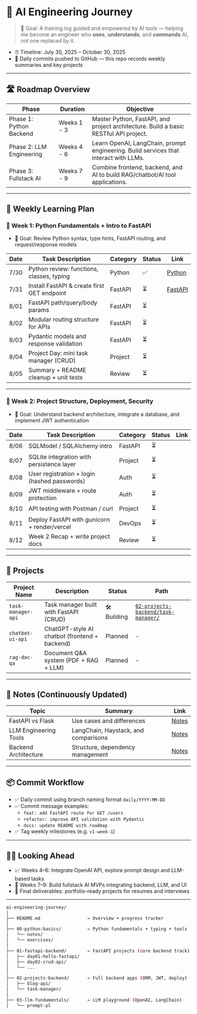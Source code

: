 # 🧠 AI Engineering Journey

> 🎯 Goal: A training log guided and empowered by AI tools — helping me become an engineer who **uses**, **understands**, and **commands** AI, not one replaced by it.

- ⏰ Timeline: July 30, 2025 – October 30, 2025  
- 📌 Daily commits pushed to GitHub — this repo records weekly summaries and key projects

---

## 🛣️ Roadmap Overview

| Phase                      | Duration         | Objective |
|---------------------------|------------------|-----------|
| Phase 1: Python Backend   | Weeks 1 - 3      | Master Python, FastAPI, and project architecture. Build a basic RESTful API project. |
| Phase 2: LLM Engineering  | Weeks 4 - 6      | Learn OpenAI, LangChain, prompt engineering. Build services that interact with LLMs. |
| Phase 3: Fullstack AI     | Weeks 7 - 9      | Combine frontend, backend, and AI to build RAG/chatbot/AI tool applications. |

---

## 📅 Weekly Learning Plan

### 📖 Week 1: Python Fundamentals + Intro to FastAPI
- 🎯 Goal: Review Python syntax, type hints, FastAPI routing, and request/response models

| Date  | Task Description                            | Category  | Status | Link |
|-------|---------------------------------------------|-----------|--------|------|
| 7/30  | Python review: functions, classes, typing   | Python    | ✅      | [Python](./PythonBasic/README.md) |
| 7/31  | Install FastAPI & create first GET endpoint | FastAPI   | ⏳      | [FastAPI](./FastAPI/README.md) |
| 8/01  | FastAPI path/query/body params              | FastAPI   | ⏳      |       |
| 8/02  | Modular routing structure for APIs          | FastAPI   | ⏳      |       |
| 8/03  | Pydantic models and response validation     | FastAPI   | ⏳      |       |
| 8/04  | Project Day: mini task manager (CRUD)       | Project   | ⏳      |       |
| 8/05  | Summary + README cleanup + unit tests       | Review    | ⏳      |       |

---

### 🧱 Week 2: Project Structure, Deployment, Security

- 🎯 Goal: Understand backend architecture, integrate a database, and implement JWT authentication

| Date  | Task Description                                 | Category | Status | Link |
|-------|--------------------------------------------------|----------|--------|------|
| 8/06  | SQLModel / SQLAlchemy intro                      | FastAPI  | ⏳      |      |
| 8/07  | SQLite integration with persistence layer        | Project  | ⏳      |      |
| 8/08  | User registration + login (hashed passwords)     | Auth     | ⏳      |      |
| 8/09  | JWT middleware + route protection                | Auth     | ⏳      |      |
| 8/10  | API testing with Postman / curl                  | Project  | ⏳      |      |
| 8/11  | Deploy FastAPI with gunicorn + render/vercel     | DevOps   | ⏳      |      |
| 8/12  | Week 2 Recap + write project docs                | Review   | ⏳      |      |

---

## 🧠 Projects

| Project Name         | Description                                      | Status     | Path |
|----------------------|--------------------------------------------------|------------|------|
| `task-manager-api`   | Task manager built with FastAPI (CRUD)           | 🛠️ Building | [`02-projects-backend/task-manager/`](./02-projects-backend/task-manager/) |
| `chatbot-ui-api`     | ChatGPT-style AI chatbot (frontend + backend)    | Planned    | -    |
| `rag-doc-qa`         | Document Q&A system (PDF + RAG + LLM)            | Planned    | -    |

---

## 📝 Notes (Continuously Updated)

| Topic                    | Summary                                  | Link |
|--------------------------|------------------------------------------|------|
| FastAPI vs Flask         | Use cases and differences                 | [Notes](./notes/fastapi-vs-flask.md) |
| LLM Engineering Tools    | LangChain, Haystack, and comparisons      | [Notes](./notes/llm-tools-review.md) |
| Backend Architecture     | Structure, dependency management          | [Notes](./notes/backend-architecture.md) |

---

## 📦 Commit Workflow

- ✅ Daily commit using branch naming format `daily/YYYY-MM-DD`
- ✅ Commit message examples:
  - `feat: add FastAPI route for GET /users`
  - `refactor: improve API validation with Pydantic`
  - `docs: update README with roadmap`
- ✅ Tag weekly milestones (e.g. `v1-week-1`)

---

## 🧑‍💻 Looking Ahead

- 📈 Weeks 4–6: Integrate OpenAI API, explore prompt design and LLM-based tasks
- 🧩 Weeks 7–9: Build fullstack AI MVPs integrating backend, LLM, and UI
- 💼 Final deliverables: portfolio-ready projects for resumes and interviews

---

```bash
ai-engineering-journey/
│
├── README.md                  ← Overview + progress tracker
│
├── 00-python-basics/          ← Python fundamentals + typing + tools
│   └── notes/
│   └── exercises/
│
├── 01-fastapi-backend/        ← FastAPI projects (core backend track)
│   ├── day01-hello-fastapi/
│   ├── day02-crud-api/
│   └── ...
│
├── 02-projects-backend/       ← Full backend apps (ORM, JWT, deploy)
│   ├── blog-api/
│   └── task-manager/
│
├── 03-llm-fundamentals/       ← LLM playground (OpenAI, LangChain)
│   └── prompt-pl
